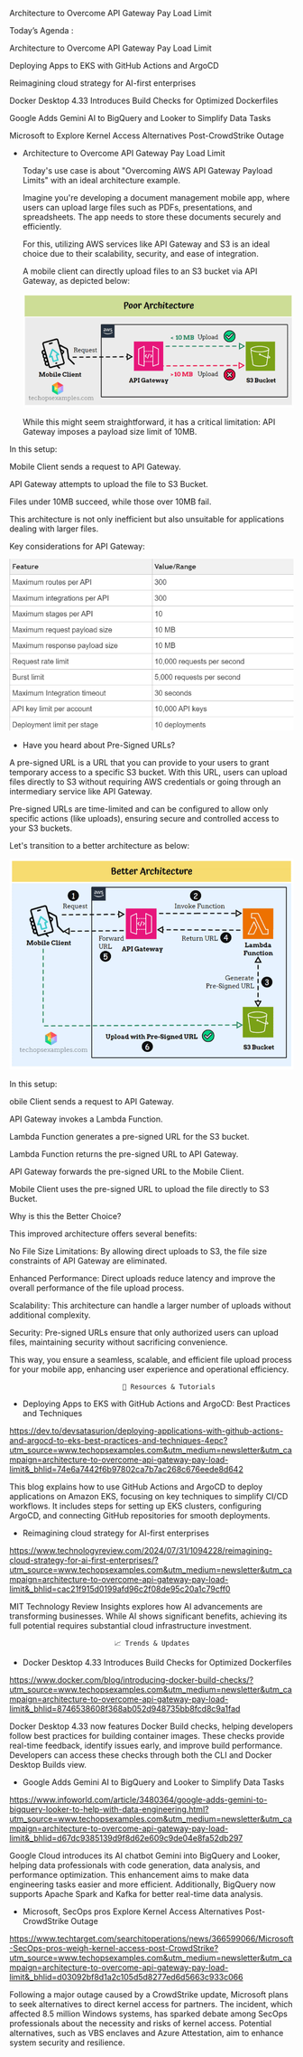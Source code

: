 Architecture to Overcome API Gateway Pay Load Limit
  
  Today’s Agenda :

   Architecture to Overcome API Gateway Pay Load Limit

   Deploying Apps to EKS with GitHub Actions and ArgoCD

   Reimagining cloud strategy for AI-first enterprises

   Docker Desktop 4.33 Introduces Build Checks for Optimized Dockerfiles

   Google Adds Gemini AI to BigQuery and Looker to Simplify Data Tasks

   Microsoft to Explore Kernel Access Alternatives Post-CrowdStrike Outage

- Architecture to Overcome API Gateway Pay Load Limit

   Today's use case is about "Overcoming AWS API Gateway Payload Limits" with an ideal architecture example.

   Imagine you're developing a document management mobile app, where users can upload large files such as PDFs, presentations, and spreadsheets. The app needs to store these documents securely and efficiently.

  For this, utilizing AWS services like API Gateway and S3 is an ideal choice due to their scalability, security, and ease of integration.

  A mobile client can directly upload files to an S3 bucket via API Gateway, as depicted below:

  ![alt text](unnamed.gif)

  While this might seem straightforward, it has a critical limitation: API Gateway imposes a payload size limit of 10MB.

In this setup:

  Mobile Client sends a request to API Gateway.

  API Gateway attempts to upload the file to S3 Bucket.

  Files under 10MB succeed, while those over 10MB fail.

This architecture is not only inefficient but also unsuitable for applications dealing with larger files.
  
Key considerations for API Gateway:

![alt text](image.png)

- Have you heard about Pre-Signed URLs?

A pre-signed URL is a URL that you can provide to your users to grant temporary access to a specific S3 bucket. With this URL, users can upload files directly to S3 without requiring AWS credentials or going through an intermediary service like API Gateway.

Pre-signed URLs are time-limited and can be configured to allow only specific actions (like uploads), ensuring secure and controlled access to your S3 buckets.

Let's transition to a better architecture as below:

![alt text](<unnamed (1).gif>)

In this setup:

 obile Client sends a request to API Gateway.

 API Gateway invokes a Lambda Function.

 Lambda Function generates a pre-signed URL for the S3 bucket.

 Lambda Function returns the pre-signed URL to API Gateway.

 API Gateway forwards the pre-signed URL to the Mobile Client.

 Mobile Client uses the pre-signed URL to upload the file directly to S3 Bucket.

Why is this the Better Choice?

This improved architecture offers several benefits:

 No File Size Limitations: By allowing direct uploads to S3, the file size constraints of API Gateway are eliminated.

 Enhanced Performance: Direct uploads reduce latency and improve the overall performance of the file upload process.

 Scalability: This architecture can handle a larger number of uploads without additional complexity.

 Security: Pre-signed URLs ensure that only authorized users can upload files, maintaining security without sacrificing convenience.

This way, you ensure a seamless, scalable, and efficient file upload process for your mobile app, enhancing user experience and operational efficiency.

                                📖 Resources & Tutorials

- Deploying Apps to EKS with GitHub Actions and ArgoCD: Best Practices and Techniques

https://dev.to/devsatasurion/deploying-applications-with-github-actions-and-argocd-to-eks-best-practices-and-techniques-4epc?utm_source=www.techopsexamples.com&utm_medium=newsletter&utm_campaign=architecture-to-overcome-api-gateway-pay-load-limit&_bhlid=74e6a7442f6b97802ca7b7ac268c676eede8d642

This blog explains how to use GitHub Actions and ArgoCD to deploy applications on Amazon EKS, focusing on key techniques to simplify CI/CD workflows. It includes steps for setting up EKS clusters, configuring ArgoCD, and connecting GitHub repositories for smooth deployments.

- Reimagining cloud strategy for AI-first enterprises

https://www.technologyreview.com/2024/07/31/1094228/reimagining-cloud-strategy-for-ai-first-enterprises/?utm_source=www.techopsexamples.com&utm_medium=newsletter&utm_campaign=architecture-to-overcome-api-gateway-pay-load-limit&_bhlid=cac21f915d0199afd96c2f08de95c20a1c79cff0

MIT Technology Review Insights explores how AI advancements are transforming businesses. While AI shows significant benefits, achieving its full potential requires substantial cloud infrastructure investment.

                              📈 Trends & Updates

- Docker Desktop 4.33 Introduces Build Checks for Optimized Dockerfiles

https://www.docker.com/blog/introducing-docker-build-checks/?utm_source=www.techopsexamples.com&utm_medium=newsletter&utm_campaign=architecture-to-overcome-api-gateway-pay-load-limit&_bhlid=8746538608f368ab052d948735bb8fcd8c9a1fad

Docker Desktop 4.33 now features Docker Build checks, helping developers follow best practices for building container images. These checks provide real-time feedback, identify issues early, and improve build performance. Developers can access these checks through both the CLI and Docker Desktop Builds view.

- Google Adds Gemini AI to BigQuery and Looker to Simplify Data Tasks

https://www.infoworld.com/article/3480364/google-adds-gemini-to-bigquery-looker-to-help-with-data-engineering.html?utm_source=www.techopsexamples.com&utm_medium=newsletter&utm_campaign=architecture-to-overcome-api-gateway-pay-load-limit&_bhlid=d67dc9385139d9f8d62e609c9de04e8fa52db297

Google Cloud introduces its AI chatbot Gemini into BigQuery and Looker, helping data professionals with code generation, data analysis, and performance optimization. This enhancement aims to make data engineering tasks easier and more efficient. Additionally, BigQuery now supports Apache Spark and Kafka for better real-time data analysis.

- Microsoft, SecOps pros Explore Kernel Access Alternatives Post-CrowdStrike Outage

https://www.techtarget.com/searchitoperations/news/366599066/Microsoft-SecOps-pros-weigh-kernel-access-post-CrowdStrike?utm_source=www.techopsexamples.com&utm_medium=newsletter&utm_campaign=architecture-to-overcome-api-gateway-pay-load-limit&_bhlid=d03092bf8d1a2c105d5d8277ed6d5663c933c066

Following a major outage caused by a CrowdStrike update, Microsoft plans to seek alternatives to direct kernel access for partners. The incident, which affected 8.5 million Windows systems, has sparked debate among SecOps professionals about the necessity and risks of kernel access. Potential alternatives, such as VBS enclaves and Azure Attestation, aim to enhance system security and resilience.


